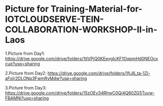 # Picture for Training-Material-for-IOTCLOUDSERVE-TEIN-COLLABORATION-WORKSHOP-II-in-Laos

1.Picture from Day1: https://drive.google.com/drive/folders/1tlVPjQ0KEeygIcKF1OqpmHd0NEOcxcue?usp=sharing

2.Picture from Day2: https://drive.google.com/drive/folders/1fjJ6_ta-1Zl-aFoIr2DLONp3FwmRvMdw?usp=sharing

3.Picture from Day3: https://drive.google.com/drive/folders/15zOEy34RhwC0Qi4Q60ZG5Tuvw-FBAMNi?usp=sharing
